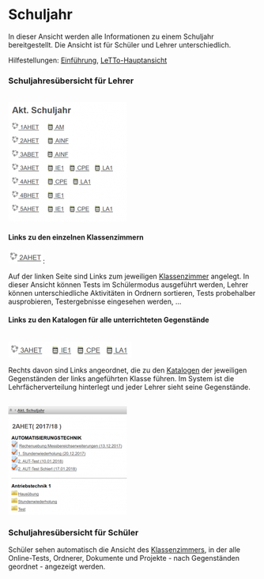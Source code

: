 # Schuljahr
In dieser Ansicht werden alle Informationen zu einem Schuljahr bereitgestellt. Die Ansicht ist für Schüler und Lehrer unterschiedlich.

Hilfestellungen: [Einführung](../Einführung/index.md), [LeTTo-Hauptansicht](../LeTTo-Hauptansicht/index.md)

### Schuljahresübersicht für Lehrer

<br>![240px-ClipCapIt-180621-124851.PNG](240px-ClipCapIt-180621-124851.PNG)

#### Links zu den einzelnen Klassenzimmern
![70px-ClipCapIt-180621-124931.PNG](70px-ClipCapIt-180621-124931.PNG): 

Auf der linken Seite sind Links zum jeweiligen [Klassenzimmer](../Klassenzimmer/index.md) angelegt. In dieser Ansicht können Tests im Schülermodus ausgeführt werden, Lehrer können unterschiedliche Aktivitäten in Ordnern sortieren, Tests probehalber ausprobieren, Testergebnisse eingesehen werden, ...

#### Links zu den Katalogen für alle unterrichteten Gegenstände
<br>![250px-ClipCapIt-180621-125552.PNG](250px-ClipCapIt-180621-125552.PNG)

Rechts davon sind Links angeordnet, die zu den [Katalogen](../Katalog/index.md) der jeweiligen Gegenständen der links angeführten Klasse führen. Im System ist die Lehrfächerverteilung hinterlegt und jeder Lehrer sieht seine Gegenstände.

<br>![240px-ClipCapIt-180825-170551.PNG](240px-ClipCapIt-180825-170551.PNG)
### Schuljahresübersicht für Schüler
Schüler sehen automatisch die Ansicht des [Klassenzimmers](../Klassenzimmer/index.md), in der alle Online-Tests, Ordnerer, Dokumente und Projekte - nach Gegenständen geordnet - angezeigt werden.

